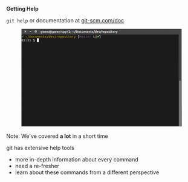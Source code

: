 **Getting Help**

`git help` or documentation at <a target="external" href="https://git-scm.com/doc">git-scm.com/doc</a>

<figure class="toggle-figure">
    <span class="toggle-figure__button"></span>
    <img class="toggle-figure__figure" alt="git help" src="img/gif/git-help.gif"/>
</figure>

Note:
We've covered **a lot** in a short time

git has extensive help tools

- more in-depth information about every command
- need a re-fresher
- learn about these commands from a different perspective

